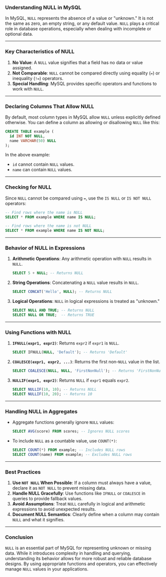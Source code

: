 ### **Understanding NULL in MySQL**

In MySQL, `NULL` represents the absence of a value or "unknown." It is not the same as zero, an empty string, or any default value. `NULL` plays a critical role in database operations, especially when dealing with incomplete or optional data.

---

### **Key Characteristics of NULL**

1. **No Value**: A `NULL` value signifies that a field has no data or value assigned.
2. **Not Comparable**: `NULL` cannot be compared directly using equality (`=`) or inequality (`!=`) operators.
3. **Special Handling**: MySQL provides specific operators and functions to work with `NULL`.

---

### **Declaring Columns That Allow NULL**

By default, most column types in MySQL allow `NULL` unless explicitly defined otherwise. You can define a column as allowing or disallowing `NULL` like this:

```sql
CREATE TABLE example (
  id INT NOT NULL,
  name VARCHAR(50) NULL
);
```

In the above example:
- `id` cannot contain `NULL` values.
- `name` can contain `NULL` values.

---

### **Checking for NULL**

Since `NULL` cannot be compared using `=`, use the `IS NULL` or `IS NOT NULL` operators:

```sql
-- Find rows where the name is NULL
SELECT * FROM example WHERE name IS NULL;

-- Find rows where the name is not NULL
SELECT * FROM example WHERE name IS NOT NULL;
```

---

### **Behavior of NULL in Expressions**

1. **Arithmetic Operations**: Any arithmetic operation with `NULL` results in `NULL`.
   ```sql
   SELECT 5 + NULL; -- Returns NULL
   ```

2. **String Operations**: Concatenating a `NULL` value results in `NULL`.
   ```sql
   SELECT CONCAT('Hello', NULL); -- Returns NULL
   ```

3. **Logical Operations**: `NULL` in logical expressions is treated as "unknown."
   ```sql
   SELECT NULL AND TRUE; -- Returns NULL
   SELECT NULL OR TRUE;  -- Returns TRUE
   ```

---

### **Using Functions with NULL**

1. **`IFNULL(expr1, expr2)`**: Returns `expr2` if `expr1` is `NULL`.
   ```sql
   SELECT IFNULL(NULL, 'Default'); -- Returns 'Default'
   ```

2. **`COALESCE(expr1, expr2, ...)`**: Returns the first non-`NULL` value in the list.
   ```sql
   SELECT COALESCE(NULL, NULL, 'FirstNonNull'); -- Returns 'FirstNonNull'
   ```

3. **`NULLIF(expr1, expr2)`**: Returns `NULL` if `expr1` equals `expr2`.
   ```sql
   SELECT NULLIF(10, 10); -- Returns NULL
   SELECT NULLIF(10, 20); -- Returns 10
   ```

---

### **Handling NULL in Aggregates**

- Aggregate functions generally ignore `NULL` values:
  ```sql
  SELECT AVG(score) FROM scores; -- Ignores NULL scores
  ```

- To include `NULL` as a countable value, use `COUNT(*)`:
  ```sql
  SELECT COUNT(*) FROM example; -- Includes NULL rows
  SELECT COUNT(name) FROM example; -- Excludes NULL rows
  ```

---

### **Best Practices**

1. **Use `NOT NULL` When Possible**: If a column must always have a value, declare it as `NOT NULL` to prevent missing data.
2. **Handle NULL Gracefully**: Use functions like `IFNULL` or `COALESCE` in queries to provide fallback values.
3. **Avoid Assumptions**: Treat `NULL` carefully in logical and arithmetic expressions to avoid unexpected results.
4. **Document NULL Semantics**: Clearly define when a column may contain `NULL` and what it signifies.

---

### **Conclusion**

`NULL` is an essential part of MySQL for representing unknown or missing data. While it introduces complexity in handling and querying, understanding its behavior allows for more robust and reliable database designs. By using appropriate functions and operators, you can effectively manage `NULL` values in your applications.